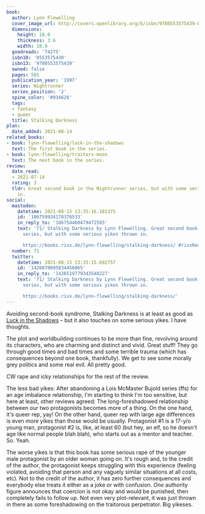 ```yaml
---
book:
  author: Lynn Flewelling
  cover_image_url: http://covers.openlibrary.org/b/isbn/9780553575439-L.jpg
  dimensions:
    height: 18.0
    thickness: 3.6
    width: 10.9
  goodreads: '74275'
  isbn10: '0553575430'
  isbn13: '9780553575439'
  owned: false
  pages: 501
  publication_year: '1997'
  series: Nightrunner
  series_position: '2'
  spine_color: '#934628'
  tags:
  - fantasy
  - queer
  title: Stalking Darkness
plan:
  date_added: 2021-08-14
related_books:
- book: lynn-flewelling/luck-in-the-shadows
  text: The first book in the series.
- book: lynn-flewelling/traitors-moon
  text: The next book in the series.
review:
  date_read:
  - 2021-07-14
  rating: 3
  tldr: Great second book in the Nightrunner series, but with some serious yikes thrown
    in.
social:
  mastodon:
    datetime: 2021-08-15 13:35:16.181375
    id: '106759934178376533'
    in_reply_to: '106754460479472503'
    text: '71/ Stalking Darkness by Lynn Flewelling. Great second book in the Nightrunner
      series, but with some serious yikes thrown in.

      https://books.rixx.de/lynn-flewelling/stalking-darkness/ #rixxReads'
  number: 71
  twitter:
    datetime: 2021-08-15 13:35:15.692757
    id: '1426870095834456065'
    in_reply_to: '1426519779343540227'
    text: '71/ Stalking Darkness by Lynn Flewelling. Great second book in the Nightrunner
      series, but with some serious yikes thrown in.

      https://books.rixx.de/lynn-flewelling/stalking-darkness/'
---
```


Avoiding second-book syndrome, Stalking Darkness is at least as good as [Luck in the
Shadows](https://books.rixx.de/lynn-flewelling/luck-in-the-shadows/) – but it also touches on some serious yikes. I have
thoughts.

The plot and worldbuilding continues to be more than fine, revolving around its characters, who are charming and
distinct and vivid. Great stuff! They go through good times and bad times and some terrible trauma (which has
consequences beyond one book, thankfully). We get to see some morally grey politics and some real evil. All pretty good.

CW rape and icky relationships for the rest of the review.

The less bad yikes: After abandoning a Lois McMaster Bujold series (ffs) for an age imbalance relationship, I'm starting
to think I'm too sensitive, but here at least, other reviews agreed: The long-foreshadowed relationship between our two
protagonists becomes more of a thing. On the one hand, it's queer rep, yay! On the other hand, queer rep with large age
differences is even more yikes than those would be usually. Protagonist #1 is a 17-y/o young man, protagonist #2 is,
like, at least 60 (but hey, an elf, so he doesn't age like normal people blah blah), who starts out as a mentor and
teacher. So. Yeah.

The worse yikes is that this book has some serious rape of the younger male protagonist by an older woman going on. It's
rough and, to the credit of the author, the protagonist keeps struggling with this experience (feeling violated,
avoiding that person and any vaguely similar situations at all costs, etc). Not to the credit of the author, it has zero
further consequences and everybody else treats it either as a joke or with confusion. *One* authority figure announces
that coercion is not okay and would be punished, then completely fails to follow up. Not even very plot-relevant, it was
just thrown in there as some foreshadowing on the traitorous perpetrator. Big yikeses.
